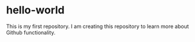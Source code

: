 # hello-world
This is my first repository. I am creating this repository to learn more about Github functionality.
